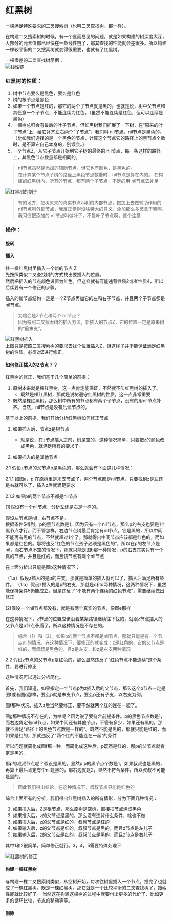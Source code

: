 # 红黑树

一棵满足特殊要求的二叉搜索树（也叫二叉查找树，都一样）。

在构建二叉搜索树的时候，有一个显而易见的问题，就是如果构建的树深度太深，大部分的元素值都已经快在一条线性链了，那其查找的性能就会差很多。所以构建一棵较平衡的二叉搜索树就变得很重要，也就有了红黑树。

一棵很差的二叉查找树示例：  
![线性链](./img/线性链.png)

### 红黑树的性质：

1. 树中节点要么是黑色，要么是红色
2. 树的根节点是黑色
3. 如果一个节点是红的，那它的两个子节点就是黑的。也就是说，树中父节点和其任意一个子节点，不能连续为红色。（虽然不能连续是红色，但可以连续是黑色）
4. 一棵树总归会有最后的叶子节点，但红黑树我们扩展了一下树，在“原来的叶子节点”上，给它补齐左右两个“子节点”，我们叫 nil节点。nil节点是黑色的。（比如我们选择的是一个黑色的节点，计算这个节点它的路径上的黑节点个数时，是不算它自己本身的，别误会。）
5. 一个节点Z，从它子节点开始到它子树的最终的 nil节点，每一条这样的路径上，其黑色节点数量都是相同的。  

> nil节点虽然是添加的辅助节点，但它也有颜色，是黑色的。  
> 在计算某个节点子树的路径上黑色节点数量时，nil节点是算在内的。
> 在构建的红黑树内，所有的节点，都有两个子节点，不足的用 nil节点去补足

![红黑树的例子](./img/红黑树的例子.png)

> 有的地方，把树原来的真实节点叫树的内部节点，把加上去做辅助作用的 nil节点叫外部节点，我反正觉得没啥特大的意义，添加那么多概念干嘛呢。
> 我习惯把添加的 nil节点叫做叶子，不是叶子节点啊，这个注意


### 操作：

#### 旋转



#### 插入

往一棵红黑树里插入一个新的节点 Z  
先按照类似二叉查找树的方式找出要插入的位置。  
然后把插入的节点颜色设置为红色。但这样就有可能违背性质2或者性质4，所以后续要有一个修正的步骤。  

插入的新节点结构一定是一个Z节点再加它的左和右子节点，并且两个子节点都是 nil节点。

> 为啥会是Z节点和两个 nil节点？  
> 因为按照二叉搜索树的插入方法，新插入的节点Z，它的位置一定是原来树的“最末支”。

![红黑树插入](./img/红黑树插入.png)  
上图只是按照二叉搜索树的要求去找个位置插入Z，但这样子并不能保证满足红黑树的性质。必须对Z进行修正。  

#### 如何修正插入的Z节点？？

红黑树的修正，我们基于几个简单的前提：  
1. 原树本来就是棵红黑树，这一点肯定能保证，不然就不叫红黑树的插入了。  
	- 既然是棵红黑树，那就是说树遵守红黑树的性质，这一点非常重要  
2. 既然是棵红黑树，那么树中所有的节点都有两个子节点，没有的用nil节点补齐。当然，nil节点是没有后续节点的。

基于以上的前提，我们开始分析红黑树如何修正节点  
1. 如果插入后，节点z是根节点  

	- 就是说，在z节点插入之前，树是空的，这种情况简单，只要把z的颜色改成黑色，就满足所有的要求了。  

2. 如果插入的是其他节点  

2.1 假设z节点的父节点p是黑色的，那么就会有下面这几种情况：

2.1.1 如图a，p 在原树里是末支节点了，两个节点都是nil节点，只要找到z是左还是右就可以了，插入z后就满足要求  

2.1.2 如果p的两个节点不都是nil节点

(1)假设有一个nil节点，分析左还是右是一样的。

假设左节点是nil，右节点不是。  
根据条件5得到，p的黑节点数是1，因为只有一个nil节点，那么p的右支也要是1个黑节点才行。而不管怎样，右边节点树最后肯定有nil节点，它是黑的，所以中间不能再有黑的节点，不然就超过1个了。那就得出中间节点应该都是红色的，而如果都是红色的。那将违反“红色的节点孩子必须是黑色的”，所以在p的左节点是nil，而右节点不空的情况下，那就只能是图b那一种情况，p的右支其实只有一个真的节点，并且是红的，而且该节点有两个nil节点

在上面分析出只能是图b这种情况下：

（1.a）假设z插入的是p的左支，那就是简单的插入就可以了，插入后满足所有条件。
（1.b）假设z插入的是p的右支，那就是c和d两种情况，这两种情况下，虽然能保持条件5仍能成立，但是违反了“不能有两个连续的红色节点”，需要继续做出修正

(2)假设一个nil节点都没有，就是有两个真实的节点，像图e那样

在这种情况下，z节点的位置应该沿着某条路径继续往下找的，就跟z节点插入的父节点是p节点矛盾了，所以这种情况是不存在的。

> 综合（1）和（2），如果p的两个节点不都是nil节点，那就只能是有一个节点nil的情况。在这种情况下，要修正的就变成：z是红色的，它的父节点是红的，而叔叔是黑色的，且z是左支，和z是右支两种情况

2.2 假设z节点的父节点p是红色的，那么显然违反了“红色节点不能连续”这个条件，要进行修正

这种情况可以通过分析简化。

首先，我们知道，如果指定一个节点p为z插入后的父节点，那么这个p节点一定是图f或者图g那样，要么p就是末支节点，要么p还有子支，以右支为例。

图f那种状况，插入z后当然要修正，要不然就两个红的连在一起了。  

图g那种情况不存在的，为啥呢？因为说了要符合前提条件。p的黑色节点数是1，而右边肯定有nil节点，如果中间还有其他节点，不管有多少，如果还有黑的，那就不满足“路径上的黑色节点数是一样的”。既然不能是黑的，那就只能是红的，而如果是红的，那就违反了“两个红的不能连在一起”的条件  

所以问题就简化成图f那一种。而简化成这种后，p既然是红的，那p的父节点就肯定是黑的.

那p的叔叔节点呢？假设是黑的。显然p.p的黑节点个数是1，如果叔叔也是黑的，再算上最后肯定有个nil是黑的，那右边就是2，显然不符合条件，所以叔叔不可能是黑的。

> 因此我们得出结论，在这种情况下，叔叔节点只能是红色的

综合上面所有的分析，我们得出红黑树插入的所有情形，分为下面几种情况：

1. 如果插入后，Z是根节点，那么原树是空树，直接把节点涂成黑色
2. 如果插入后，z的父节点是黑的，那么没有违背什么条件，啥也不做
3. 如果插入后，z的父节点是红的，叔叔节点是红的
4. 如果输入后，z的父节点是红的，叔叔节点是黑的，而且z节点是左儿子
5. 如果输入后，z的父节点是红的，叔叔节点是黑的，而且z节点是右儿子

其中1和2很简单，简单修正就行。3，4，5需要特殊处理下

![红黑树的修正](./img/红黑树的修正.png)
	

	


#### 构建一棵红黑树

与构建一棵二叉搜索树类似，从空树开始，每次往树里插入一个节点，插完了也就成了一棵红黑树。既是一棵红黑树，那它就是一个比较平衡的二叉查找树了，搜索性能就比较好了。
当然这在构建这棵树的过程中就要付出更多的代价了，比如更多的循环比较，节点的移动等等。


#### 删除
